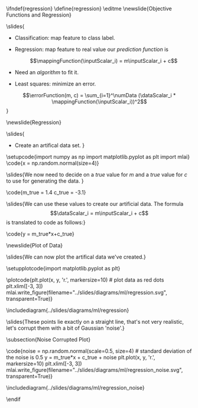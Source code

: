 \ifndef{regression}
\define{regression}
\editme
\newslide{Objective Functions and Regression}

\slides{
* Classification: map feature to class label.
* Regression: map feature to real value our *prediction function* is

    $$\mappingFunction(\inputScalar_i) = m\inputScalar_i + c$$

* Need an *algorithm* to fit it. 

* Least squares: minimize an error.

$$\errorFunction(m, c) = \sum_{i=1}^\numData (\dataScalar_i * \mappingFunction(\inputScalar_i))^2$$}

\newslide{Regression}

\slides{
* Create an artifical data set.
}

\setupcode{import numpy as np
import matplotlib.pyplot as plt
import mlai}
\code{x = np.random.normal(size=4)}

\slides{We now need to decide on a *true* value for $m$ and a *true* value for $c$ to use for generating the data. }

\code{m_true = 1.4
c_true = -3.1}

\slides{We can use these values to create our artificial data. The formula 
$$\dataScalar_i = m\inputScalar_i + c$$ is translated to code as follows:}

\code{y = m_true*x+c_true}

\newslide{Plot of Data}

\slides{We can now plot the artifical data we've created.}

\setupplotcode{import matplotlib.pyplot as plt}

\plotcode{plt.plot(x, y, 'r.', markersize=10) # plot data as red dots
plt.xlim([-3, 3])
mlai.write_figure(filename="../slides/diagrams/ml/regression.svg", transparent=True)}

\includediagram{../slides/diagrams/ml/regression}

\slides{These points lie exactly on a straight line, that's not very realistic, let's corrupt them with a bit of Gaussian 'noise'.}

\subsection{Noise Corrupted Plot}

\code{noise = np.random.normal(scale=0.5, size=4) # standard deviation of the noise is 0.5
y = m_true*x + c_true + noise
plt.plot(x, y, 'r.', markersize=10)
plt.xlim([-3, 3])
mlai.write_figure(filename="../slides/diagrams/ml/regression_noise.svg", transparent=True)}

\includediagram{../slides/diagrams/ml/regression_noise}

\endif
